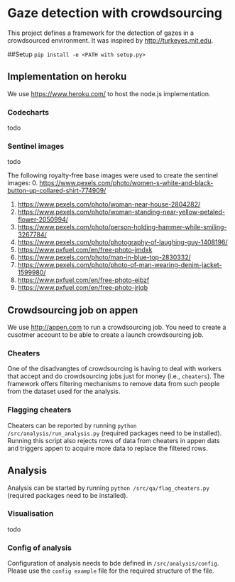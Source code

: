 Gaze detection with crowdsourcing
=======
This project defines a framework for the detection of gazes in a crowdsourced environment. It was inspired by http://turkeyes.mit.edu.

##Setup
`pip install -e <PATH with setup.py>`

## Implementation on heroku
We use https://www.heroku.com/ to host the node.js implementation.

### Codecharts
todo

### Sentinel images
todo

The following royalty-free base images were used to create the sentinel images:
0. https://www.pexels.com/photo/women-s-white-and-black-button-up-collared-shirt-774909/
1. https://www.pexels.com/photo/woman-near-house-2804282/
2. https://www.pexels.com/photo/woman-standing-near-yellow-petaled-flower-2050994/
3. https://www.pexels.com/photo/person-holding-hammer-while-smiling-3267784/
4. https://www.pexels.com/photo/photography-of-laughing-guy-1408196/
5. https://www.pxfuel.com/en/free-photo-jmdxk
6. https://www.pexels.com/photo/man-in-blue-top-2830332/
7. https://www.pexels.com/photo/photo-of-man-wearing-denim-jacket-1599980/
8. https://www.pxfuel.com/en/free-photo-eibzf
9. https://www.pxfuel.com/en/free-photo-jrjqb

## Crowdsourcing job on appen
We use http://appen.com to run a crowdsourcing job. You need to create a cusotmer account to be able to create a launch crowdsourcing job.

### Cheaters
One of the disadvangtes of crowdsourcing is having to deal with workers that accept and do crowdsourcing jobs just for money (i.e., `cheaters`). The framework offers filtering mechanisms to remove data from such people from the dataset used for the analysis.

### Flagging cheaters
Cheaters can be reported by running `python /src/analysis/run_analysis.py` (required packages need to be installed). Running this script also rejects rows of data from cheaters in appen dats and triggers appen to acquire more data to replace the filtered rows.

## Analysis
Analysis can be started by running `python /src/qa/flag_cheaters.py` (required packages need to be installed).

### Visualisation
todo

### Config of analysis
Configuration of analysis needs to bde defined in `/src/analysis/config`. Please use the `config example` file for the required structure of the file.